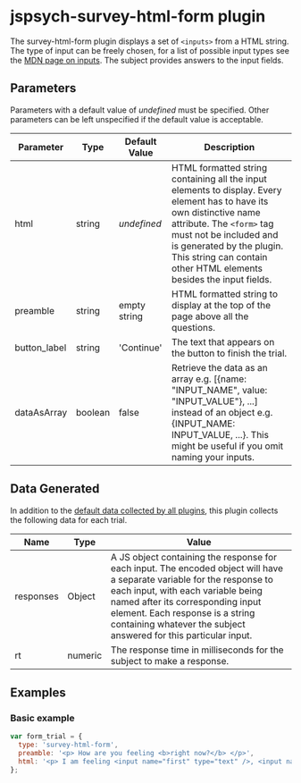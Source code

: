 # jspsych-survey-html-form plugin

The survey-html-form plugin displays a set of `<inputs>` from a HTML string. The type of input can be freely chosen, for a list of possible input types see the [MDN page on inputs](https://developer.mozilla.org/en-US/docs/Web/HTML/Element/input). The subject provides answers to the input fields.

## Parameters

Parameters with a default value of *undefined* must be specified. Other parameters can be left unspecified if the default value is acceptable.

Parameter | Type | Default Value | Description
----------|------|---------------|------------
html | string | *undefined* | HTML formatted string containing all the input elements to display. Every element has to have its own distinctive name attribute. The `<form>` tag must not be included and is generated by the plugin. This string can contain other HTML elements besides the input fields.
preamble | string | empty string | HTML formatted string to display at the top of the page above all the questions.
button_label | string |  'Continue' | The text that appears on the button to finish the trial.
dataAsArray | boolean |  false | Retrieve the data as an array e.g. [{name: "INPUT_NAME", value: "INPUT_VALUE"}, ...] instead of an object e.g. {INPUT_NAME: INPUT_VALUE, ...}. This might be useful if you omit naming your inputs.

## Data Generated

In addition to the [default data collected by all plugins](overview#datacollectedbyplugins), this plugin collects the following data for each trial.

Name | Type | Value
-----|------|------
responses | Object | A JS object containing the response for each input. The encoded object will have a separate variable for the response to each input, with each variable being named after its corresponding input element. Each response is a string containing whatever the subject answered for this particular input.
rt | numeric | The response time in milliseconds for the subject to make a response.

## Examples

### Basic example

```javascript
var form_trial = {
  type: 'survey-html-form',
  preamble: '<p> How are you feeling <b>right now?</b> </p>',
  html: '<p> I am feeling <input name="first" type="text" />, <input name="second" type="text" />, and <input name="third" type="text" />.</p>'
};
```
